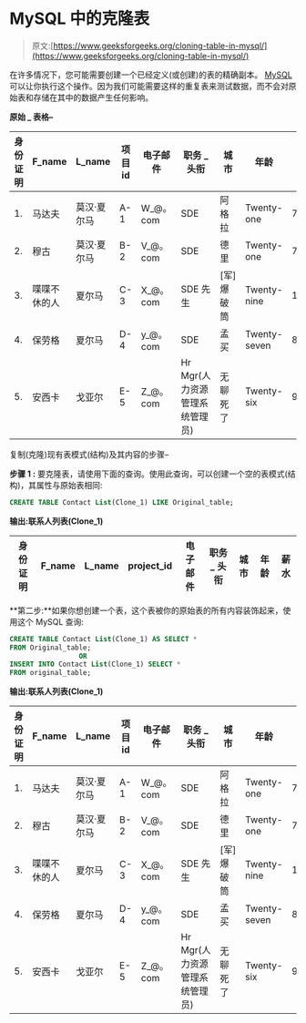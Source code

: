 # MySQL 中的克隆表

> 原文:[https://www.geeksforgeeks.org/cloning-table-in-mysql/](https://www.geeksforgeeks.org/cloning-table-in-mysql/)

在许多情况下，您可能需要创建一个已经定义(或创建)的表的精确副本。 [MySQL](https://www.geeksforgeeks.org/sql-tutorial/#mysql) 可以让你执行这个操作。因为我们可能需要这样的重复表来测试数据，而不会对原始表和存储在其中的数据产生任何影响。

**原始 _ 表格–**

<center>

| 身份证明 | F_name | L_name | 项目 id | 电子邮件 | 职务 _ 头衔 | 城市 | 年龄 | 薪水 |
| --- | --- | --- | --- | --- | --- | --- | --- | --- |
| 1. | 马达夫 | 莫汉·夏尔马 | A-1 | W_@。com | SDE | 阿格拉 | Twenty-one | 70,000/- |
| 2. | 穆古 | 莫汉·夏尔马 | B-2 | V_@。com | SDE | 德里 | Twenty-one | 70,000/- |
| 3. | 喋喋不休的人 | 夏尔马 | C-3 | X_@。com | SDE 先生 | [军]爆破筒 | Twenty-nine | 1,50,000/- |
| 4. | 保劳格 | 夏尔马 | D-4 | y_@。com | SDE | 孟买 | Twenty-seven | 80,000/- |
| 5. | 安西卡 | 戈亚尔 | E-5 | Z_@。com | Hr Mgr(人力资源管理系统管理员) | 无聊死了 | Twenty-six | 90,000/- |

</center>

复制(克隆)现有表模式(结构)及其内容的步骤–

**步骤 1 :** 要克隆表，请使用下面的查询。使用此查询，可以创建一个空的表模式(结构)，其属性与原始表相同:

```sql
CREATE TABLE Contact List(Clone_1) LIKE Original_table;
```

**输出:联系人列表(Clone_1)**

<center>

| 身份证明 | F_name | L_name | project_id | 电子邮件 | 职务 _ 头衔 | 城市 | 年龄 | 薪水 |
| --- | --- | --- | --- | --- | --- | --- | --- | --- |

</center>

**第二步:**如果你想创建一个表，这个表被你的原始表的所有内容装饰起来，使用这个 MySQL 查询:

```sql
CREATE TABLE Contact List(Clone_1) AS SELECT * 
FROM Original_table; 
                 OR
INSERT INTO Contact List(Clone_1) SELECT * 
FROM original_table;
```

**输出:联系人列表(Clone_1)**

<center>

| 身份证明 | F_name | L_name | 项目 id | 电子邮件 | 职务 _ 头衔 | 城市 | 年龄 | 薪水 |
| --- | --- | --- | --- | --- | --- | --- | --- | --- |
| 1. | 马达夫 | 莫汉·夏尔马 | A-1 | W_@。com | SDE | 阿格拉 | Twenty-one | 70,000/- |
| 2. | 穆古 | 莫汉·夏尔马 | B-2 | V_@。com | SDE | 德里 | Twenty-one | 70,000/- |
| 3. | 喋喋不休的人 | 夏尔马 | C-3 | X_@。com | SDE 先生 | [军]爆破筒 | Twenty-nine | 1,50,000/- |
| 4. | 保劳格 | 夏尔马 | D-4 | y_@。com | SDE | 孟买 | Twenty-seven | 80,000/- |
| 5. | 安西卡 | 戈亚尔 | E-5 | Z_@。com | Hr Mgr(人力资源管理系统管理员) | 无聊死了 | Twenty-six | 90,000/- |

</center>